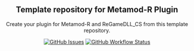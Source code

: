 <h2 align="center">Template repository for Metamod-R Plugin</h2>

<p align="center">Create your plugin for Metamod-R and ReGameDLL_CS from this template repository.</p>

<p align="center">
    <a href="https://github.com/SmileYzn/stub/issues"><img alt="GitHub Issues" src="https://img.shields.io/github/issues-raw/smileyzn/stub?style=flat-square"></a>
    <a href="https://github.com/SmileYzn/stub/actions"><img alt="GitHub Workflow Status" src="https://img.shields.io/github/actions/workflow/status/SmileYzn/stub/build.yml?branch=main&label=Build&style=flat-square"></a>
</p>
